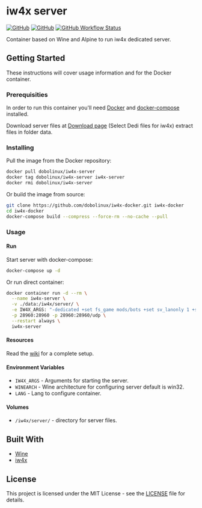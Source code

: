 # iw4x server

[![GitHub](https://badgen.net/badge/icon/github?icon=github&label)](https://github.com/andrebossi/iw4x-docker)
[![GitHub](https://img.shields.io/badge/license-MIT-blue.svg)](LICENSE)
[![GitHub Workflow Status](https://github.com/andrebossi/iw4x-docker/actions/workflows/docker-publish.yml/badge.svg)](https://github.com/andrebossi/iw4x-docker/actions/workflows/docker-publish.yml)

Container based on Wine and Alpine to run iw4x dedicated server.

## Getting Started

These instructions will cover usage information and for the Docker container.

### Prerequisities

In order to run this container you'll need [Docker](https://docs.docker.com/get-started/) and [docker-compose](https://docs.docker.com/compose/) installed.

Download server files at [Download page](https://dss0.cc/alterwarez/index.html) (Select Dedi files for iw4x) extract files in folder data.

### Installing

Pull the image from the Docker repository:

```sh
docker pull dobolinux/iw4x-server
docker tag dobolinux/iw4x-server iw4x-server
docker rmi dobolinux/iw4x-server
```

Or build the image from source:

```sh
git clone https://github.com/dobolinux/iw4x-docker.git iw4x-docker
cd iw4x-docker
docker-compose build --compress --force-rm --no-cache --pull
```

### Usage

#### Run

Start server with docker-compose:

```sh
docker-compose up -d
```

Or run direct container:

```sh
docker container run -d --rm \
  --name iw4x-server \
  -v ./data:/iw4x/server/ \
  -e IW4X_ARGS: "-dedicated +set fs_game mods/bots +set sv_lanonly 1 +set net_port 28960 +exec serverlan.cfg +map_rotate" \
  -p 28960:28960 -p 28960:28960/udp \
  --restart always \
  iw4x-server
```

#### Resources

Read the [wiki](https://github.com/Jawesome99/IW4x/wiki/Server) for a complete setup.

#### Environment Variables

* `IW4X_ARGS` - Arguments for starting the server.
* `WINEARCH` - Wine architecture for configuring server default is win32.
* `LANG` - Lang to configure container.

#### Volumes
* `/iw4x/server/` - directory for server files.

## Built With

* [Wine](https://www.winehq.org/)
* [iw4x](https://iw4x.tumblr.com/post/161974206329/install-iw4x)

## License

This project is licensed under the MIT License - see the [LICENSE](LICENSE) file for details.